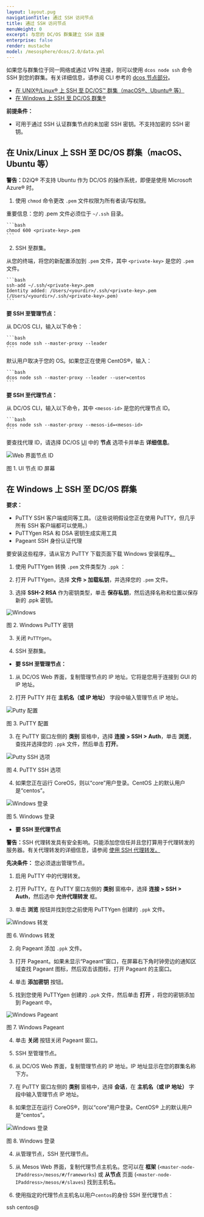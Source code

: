 ```yaml
---
layout: layout.pug
navigationTitle: 通过 SSH 访问节点
title: 通过 SSH 访问节点
menuWeight: 0
excerpt: 与您的 DC/OS 群集建立 SSH 连接 
enterprise: false
render: mustache
model: /mesosphere/dcos/2.0/data.yml
---
```


如果您与群集位于同一网络或通过 VPN 连接，则可以使用 `dcos node ssh` 命令 SSH 到您的群集。有关详细信息，请参阅 CLI 参考的 [dcos 节点部分][1]。

* [在 UNIX&reg;/Linux&reg; 上 SSH 至 DC/OS&trade; 群集（macOS&reg;、Ubuntu&reg; 等）][2]
* [在 Windows 上 SSH 至 DC/OS 群集&reg;][3]

**前提条件：**

* 可用于通过 SSH 认证群集节点的未加密 SSH 密钥。不支持加密的 SSH 密钥。

## <a name="unix"></a>在 Unix/Linux 上 SSH 至 DC/OS 群集（macOS、Ubuntu 等）

<p class="message--warning"><strong>警告：</strong>D2iQ&reg; 不支持 Ubuntu 作为 DC/OS 的操作系统，即便是使用 Microsoft Azure&reg; 时。</p>

1. 使用 `chmod` 命令更改 `.pem` 文件权限为所有者读/写权限。

 <p class="message--important"><strong></strong>重要信息：您的 .pem 文件必须位于 <code>~/.ssh</code> 目录。</p>

    ```bash
    chmod 600 <private-key>.pem
    ```

2. SSH 至群集。

 从您的终端，将您的新配置添加到 `.pem` 文件，其中 `<private-key>` 是您的 `.pem` 文件。

    ```bash
    ssh-add ~/.ssh/<private-key>.pem
    Identity added: /Users/<yourdir>/.ssh/<private-key>.pem (/Users/<yourdir>/.ssh/<private-key>.pem)
    ```

 **要 SSH 至管理节点：**

 从 DC/OS CLI，输入以下命令：

    ```bash
    dcos node ssh --master-proxy --leader
    ```

 默认用户取决于您的 OS。如果您正在使用 CentOS&reg;，输入：

    ```bash
    dcos node ssh --master-proxy --leader --user=centos
    ```

 **要 SSH 至代理节点：**

 从 DC/OS CLI，输入以下命令，其中 `<mesos-id>` 是您的代理节点 ID。

    ```bash
    dcos node ssh --master-proxy --mesos-id=<mesos-id>
    ```

 要查找代理 ID，请选择 DC/OS [UI](/mesosphere/dcos/2.0/gui/) 中的 **节点** 选项卡并单击 **详细信息**。

 ![Web 界面节点 ID](/mesosphere/dcos/2.0/img/GUI-Nodes-Selected_Node_Detail_View-1_12.png)

 图 1. UI 节点 ID 屏幕


## <a name="windows"></a> 在 Windows 上 SSH 至 DC/OS 群集

**要求：**

* PuTTY SSH 客户端或同等工具。（这些说明假设您正在使用 PuTTY，但几乎所有 SSH 客户端都可以使用。）
* PuTTYgen RSA 和 DSA 密钥生成实用工具
* Pageant SSH 身份认证代理

要安装这些程序，请从官方 PuTTY 下载页面下载 Windows 安装程序<a href="http://www.chiark.greenend.org.uk/~sgtatham/putty/download.html" target="_blank">。</a>

1. 使用 PuTTYgen 转换 `.pem` 文件类型为 `.ppk` ：

 1. 打开 PuTTYgen，选择 **文件 > 加载私钥**，并选择您的 `.pem` 文件。

 2. 选择 **SSH-2 RSA** 作为密钥类型，单击 **保存私钥**，然后选择名称和位置以保存新的 .ppk 密钥。

 ![Windows](/mesosphere/dcos/2.0/img/windowsputtykey.png)

 图 2. Windows PuTTY 密钥

 3. 关闭 `PuTTYgen`。

2. SSH 至群集。

 * **要 SSH 至管理节点：**

 1. 从 DC/OS Web 界面，复制管理节点的 IP 地址。它将是您用于连接到 GUI 的 IP 地址。

 2. 打开 PuTTY 并在 **主机名（或 IP 地址）** 字段中输入管理节点 IP 地址。

 ![Putty 配置](/mesosphere/dcos/2.0/img/windowsputtybasic.png)

 图 3. PuTTY 配置

 3. 在 PuTTY 窗口左侧的 **类别** 窗格中，选择 **连接 > SSH > Auth**，单击 **浏览**，查找并选择您的 `.ppk` 文件，然后单击 **打开**。

 ![Putty SSH 选项](/mesosphere/dcos/2.0/img/windowsputtysshopt.png)

 图 4. PuTTY SSH 选项

 4. 如果您正在运行 CoreOS，则以“core”用户登录。CentOS 上的默认用户是“centos”。

 ![Windows 登录](/mesosphere/dcos/2.0/img/windowscore.png)

 图 5. Windows 登录

 * **要 SSH 至代理节点**

 <p class="message--warning"><strong>警告：</strong>SSH 代理转发具有安全影响。只能添加您信任并且您打算用于代理转发的服务器。有关代理转发的详细信息，请参阅 <a href="https://developer.github.com/guides/using-ssh-agent-forwarding/" target="_blank">使用 SSH 代理转发。</a></p>

 **先决条件：** 您必须退出管理节点。

 1. 启用 PuTTY 中的代理转发。

 1. 打开 PuTTY。在 PuTTY 窗口左侧的 **类别** 窗格中，选择 **连接 > SSH > Auth**，然后选中 **允许代理转发** 框。

 2. 单击 **浏览** 按钮并找到您之前使用 PuTTYgen 创建的 `.ppk` 文件。

 ![Windows 转发](/mesosphere/dcos/2.0/img/windowsforwarding.png)

 图 6. Windows 转发

 2. 向 Pageant 添加 `.ppk` 文件。

 1. 打开 Pageant。如果未显示“Pageant”窗口，在屏幕右下角时钟旁边的通知区域查找 Pageant 图标，然后双击该图标，打开 Pageant 的主窗口。

 2. 单击 **添加密钥** 按钮。

 3. 找到您使用 PuTTYgen 创建的 `.ppk` 文件，然后单击 **打开** ，将您的密钥添加到 Pageant 中。

 ![Windows Pageant](/mesosphere/dcos/2.0/img/windowspageant.png)

 图 7. Windows Pageant

 4. 单击 **关闭** 按钮关闭 Pageant 窗口。

 3. SSH 至管理节点。

 1. 从 DC/OS Web 界面，复制管理节点的 IP 地址。IP 地址显示在您的群集名称下方。

 2. 在 PuTTY 窗口左侧的 **类别** 窗格中，选择 **会话**，在 **主机名（或 IP 地址）** 字段中输入管理节点 IP 地址。

 4. 如果您正在运行 CoreOS&reg;，则以“core”用户登录。CentOS&reg; 上的默认用户是“centos”。

 ![Windows 登录](/mesosphere/dcos/2.0/img/windowscore.png)

 图 8. Windows 登录

 4. 从管理节点，SSH 至代理节点。

 1. 从 Mesos Web 界面，复制代理节点主机名。您可以在 **框架** (`<master-node-IPaddress>/mesos/#/frameworks`) 或 **从节点** 页面 (`<master-node-IPaddress>/mesos/#/slaves`) 找到主机名。

 2. 使用指定的代理节点主机名以用户`centos`的身份 SSH 至代理节点：

 ssh centos@<agent-node-hostname>

 [1]: /mesosphere/dcos/2.0/cli/command-reference/
 [2]: #unix
 [3]: #windows
